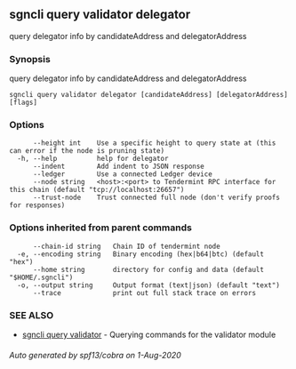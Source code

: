 ## sgncli query validator delegator

query delegator info by candidateAddress and delegatorAddress

### Synopsis

query delegator info by candidateAddress and delegatorAddress

```
sgncli query validator delegator [candidateAddress] [delegatorAddress] [flags]
```

### Options

```
      --height int    Use a specific height to query state at (this can error if the node is pruning state)
  -h, --help          help for delegator
      --indent        Add indent to JSON response
      --ledger        Use a connected Ledger device
      --node string   <host>:<port> to Tendermint RPC interface for this chain (default "tcp://localhost:26657")
      --trust-node    Trust connected full node (don't verify proofs for responses)
```

### Options inherited from parent commands

```
      --chain-id string   Chain ID of tendermint node
  -e, --encoding string   Binary encoding (hex|b64|btc) (default "hex")
      --home string       directory for config and data (default "$HOME/.sgncli")
  -o, --output string     Output format (text|json) (default "text")
      --trace             print out full stack trace on errors
```

### SEE ALSO

* [sgncli query validator](sgncli_query_validator.md)	 - Querying commands for the validator module

###### Auto generated by spf13/cobra on 1-Aug-2020
